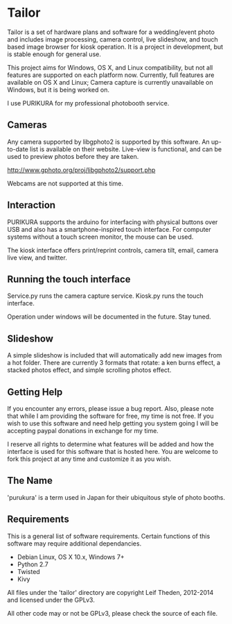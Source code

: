 Tailor
======

Tailor is a set of hardware plans and software for a wedding/event photo and
includes image processing, camera control, live slideshow, and touch based
image browser for kiosk operation.  It is a project in development, but is
stable enough for general use.

This project aims for Windows, OS X, and Linux compatibility, but not all
features are supported on each platform now.  Currently, full features are
available on OS X and Linux;  Camera capture is currently unavailable on
Windows, but it is being worked on.

I use PURIKURA for my professional photobooth service.


Cameras
-------

Any camera supported by libgphoto2 is supported by this software.  An up-to-date
list is available on their website.  Live-view is functional, and can be used
to preview photos before they are taken.

http://www.gphoto.org/proj/libgphoto2/support.php

Webcams are not supported at this time.


Interaction
-----------

PURIKURA supports the arduino for interfacing with physical buttons over USB
and also has a smartphone-inspired touch interface.  For computer systems
without a touch screen monitor, the mouse can be used.

The kiosk interface offers print/reprint controls, camera tilt, email,
camera live view, and twitter.


Running the touch interface
---------------------------

Service.py runs the camera capture service.
Kiosk.py runs the touch interface.

Operation under windows will be documented in the future.  Stay tuned.


Slideshow
---------

A simple slideshow is included that will automatically add new images from a
hot folder.  There are currently 3 formats that rotate: a ken burns effect, a
stacked photos effect, and simple scrolling photos effect.


Getting Help
------------

If you encounter any errors, please issue a bug report.  Also, please note that
while I am providing the software for free, my time is not free.  If you wish to
use this software and need help getting you system going I will be accepting
paypal donations in exchange for my time.

I reserve all rights to determine what features will be added and how the
interface is used for this software that is hosted here.  You are welcome to
fork this project at any time and customize it as you wish.


The Name
--------

'purukura' is a term used in Japan for their ubiquitous style of photo booths.


Requirements
------------

This is a general list of software requirements.  Certain functions of this
software may require additional dependancies.

-  Debian Linux, OS X 10.x, Windows 7+
-  Python 2.7
-  Twisted
-  Kivy


All files under the 'tailor' directory are copyright Leif Theden, 2012-2014
and licensed under the GPLv3.

All other code may or not be GPLv3, please check the source of each file.
